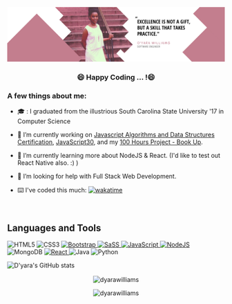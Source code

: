<img src="/Banner2.png" alt="An image of my banner"/>

<!--
**dyarawilliams/dyarawilliams** is a ✨ _special_ ✨ repository because its `README.md` (this file) appears on your GitHub profile.

- 👯 I’m looking to collaborate on ...
- 💬 Ask me about ...
-->
<div align="center">
  <h3 align="center">😄 Happy Coding ... !😄</h3>
</div>

### A few things about me:

- :mortar_board: : I graduated from the illustrious South Carolina State University '17 in Computer Science

- 🔭 I’m currently working on [Javascript Algorithms and Data Structures Certification](https://www.freecodecamp.org/learn/javascript-algorithms-and-data-structures/basic-javascript/), [JavaScript30](https://javascript30.com), and my [100 Hours Project - Book Up](https://github.com/dyarawilliams/book-up).

- 🌱 I’m currently learning more about NodeJS & React. (I'd like to test out React Native also. :) )

- 🥰 I’m looking for help with Full Stack Web Development.

- ⌨️ I've coded this much: [![wakatime](https://wakatime.com/badge/user/374368ff-083b-4229-b46b-62cd1dbb07ec.svg)](https://wakatime.com/@374368ff-083b-4229-b46b-62cd1dbb07ec)

<br />



<!-- ### Connect with me: 

[<img src='https://cdn.jsdelivr.net/npm/simple-icons@3.0.1/icons/twitter.svg' alt='twitter' height='40'>](https://twitter.com/xchaoticrage) 
[<img src='https://cdn.jsdelivr.net/npm/simple-icons@3.0.1/icons/codepen.svg' alt='codepen' height='40'>](https://codepen.io/dyarawilliams) 
[<img src='https://cdn.jsdelivr.net/npm/simple-icons@3.0.1/icons/linkedin.svg' alt='linkedin' height='40'>](https://www.linkedin.com/in/https://www.linkedin.com/in/dyara-williams//) -->

<p align="center">
  <h2>Languages and Tools </h2>
<p align="left">
  <img alt="HTML5" src="https://img.shields.io/badge/html5-%23E34F26.svg?&style=for-the-badge&logo=html5&logoColor=white"/>
  <img alt="CSS3" src="https://img.shields.io/badge/css3-%231572B6.svg?&style=for-the-badge&logo=css3&logoColor=white"/>
  <a href="https://getbootstrap.com/" >
    <img alt="Bootstrap" src="https://img.shields.io/badge/bootstrap-%23563D7C.svg?&style=for-the-badge&logo=bootstrap&logoColor=white"/>
  </a>
  <a href="https://www.sass-lang.com/" target="_blank">
    <img alt="SaSS" src="https://img.shields.io/badge/sass-%23cc6699.svg?&style=for-the-badge&logo=sass&logoColor=white"/>
  </a>
  <a href="https://www.javascript.com/" target="_blank">
    <img alt="JavaScript" src="https://img.shields.io/badge/javascript-%23323330.svg?&style=for-the-badge&logo=javascript&logoColor=%23F7DF1E"/>
  </a>
  <a href="https://nodejs.org/" target="_blank">
    <img alt="NodeJS" src="https://img.shields.io/badge/node.js-%2343853D.svg?&style=for-the-badge&logo=node.js&logoColor=white"/>
  </a>
  <img alt="MongoDB" src ="https://img.shields.io/badge/MongoDB-%234ea94b.svg?&style=for-the-badge&logo=mongodb&logoColor=white"/>
  <a href="https://reactjs.org/" target="_blank">
    <img alt="React" src="https://img.shields.io/badge/react-%2320232a.svg?&style=for-the-badge&logo=react&logoColor=%2361DAFB"/>
  </a>
  <img alt="Java" src="https://img.shields.io/badge/java-%23ED8B00.svg?&style=for-the-badge&logo=java&logoColor=white"/>
  <img alt="Python" src="https://img.shields.io/badge/python-%2314354C.svg?&style=for-the-badge&logo=python&logoColor=white"/>
</p>
</p>

![D'yara's GitHub stats](https://github-readme-stats.vercel.app/api?username=dyarawilliams&show_icons=true&theme=omni)


<p align="center"><img align="center" src="https://github-readme-stats.vercel.app/api/top-langs?username=dyarawilliams&show_icons=true&locale=en&layout=compact" alt="dyarawilliams" /></p>

<p align="center"> <img src="https://komarev.com/ghpvc/?username=dyarawilliams&label=Profile%20views&color=ff69b4&style=plastic" alt="dyarawilliams" /> </p>

